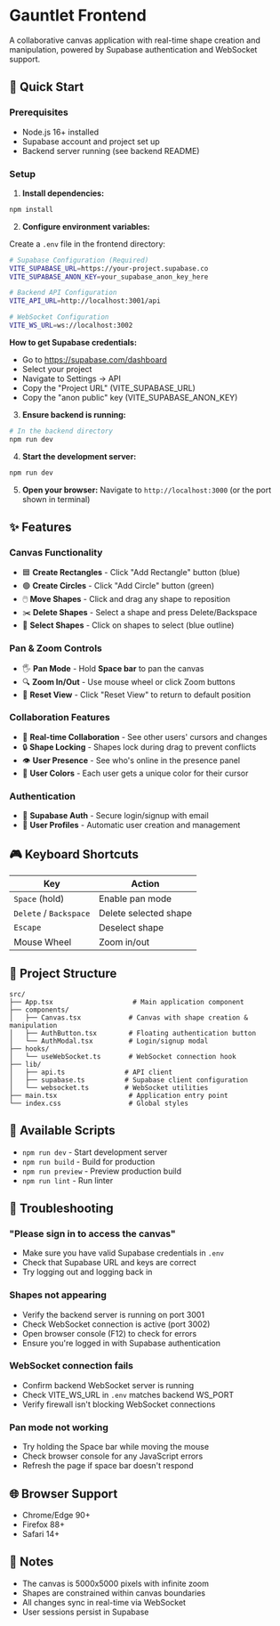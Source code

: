 # Gauntlet Frontend

A collaborative canvas application with real-time shape creation and manipulation, powered by Supabase authentication and WebSocket support.

## 🚀 Quick Start

### Prerequisites
- Node.js 16+ installed
- Supabase account and project set up
- Backend server running (see backend README)

### Setup

1. **Install dependencies:**
```bash
npm install
```

2. **Configure environment variables:**

Create a `.env` file in the frontend directory:
```bash
# Supabase Configuration (Required)
VITE_SUPABASE_URL=https://your-project.supabase.co
VITE_SUPABASE_ANON_KEY=your_supabase_anon_key_here

# Backend API Configuration
VITE_API_URL=http://localhost:3001/api

# WebSocket Configuration
VITE_WS_URL=ws://localhost:3002
```

**How to get Supabase credentials:**
- Go to https://supabase.com/dashboard
- Select your project
- Navigate to Settings → API
- Copy the "Project URL" (VITE_SUPABASE_URL)
- Copy the "anon public" key (VITE_SUPABASE_ANON_KEY)

3. **Ensure backend is running:**
```bash
# In the backend directory
npm run dev
```

4. **Start the development server:**
```bash
npm run dev
```

5. **Open your browser:**
Navigate to `http://localhost:3000` (or the port shown in terminal)

## ✨ Features

### Canvas Functionality
- 🟦 **Create Rectangles** - Click "Add Rectangle" button (blue)
- 🟢 **Create Circles** - Click "Add Circle" button (green)
- 🖱️ **Move Shapes** - Click and drag any shape to reposition
- ✂️ **Delete Shapes** - Select a shape and press Delete/Backspace
- 🎯 **Select Shapes** - Click on shapes to select (blue outline)

### Pan & Zoom Controls
- 🖐️ **Pan Mode** - Hold **Space bar** to pan the canvas
- 🔍 **Zoom In/Out** - Use mouse wheel or click Zoom buttons
- 🎯 **Reset View** - Click "Reset View" to return to default position

### Collaboration Features
- 👥 **Real-time Collaboration** - See other users' cursors and changes
- 🔒 **Shape Locking** - Shapes lock during drag to prevent conflicts
- 👁️ **User Presence** - See who's online in the presence panel
- 🎨 **User Colors** - Each user gets a unique color for their cursor

### Authentication
- 🔐 **Supabase Auth** - Secure login/signup with email
- 👤 **User Profiles** - Automatic user creation and management

## 🎮 Keyboard Shortcuts

| Key | Action |
|-----|--------|
| `Space` (hold) | Enable pan mode |
| `Delete` / `Backspace` | Delete selected shape |
| `Escape` | Deselect shape |
| Mouse Wheel | Zoom in/out |

## 📁 Project Structure

```
src/
├── App.tsx                    # Main application component
├── components/
│   ├── Canvas.tsx            # Canvas with shape creation & manipulation
│   ├── AuthButton.tsx        # Floating authentication button
│   └── AuthModal.tsx         # Login/signup modal
├── hooks/
│   └── useWebSocket.ts       # WebSocket connection hook
├── lib/
│   ├── api.ts               # API client
│   ├── supabase.ts          # Supabase client configuration
│   └── websocket.ts         # WebSocket utilities
├── main.tsx                  # Application entry point
└── index.css                 # Global styles
```

## 🔧 Available Scripts

- `npm run dev` - Start development server
- `npm run build` - Build for production
- `npm run preview` - Preview production build
- `npm run lint` - Run linter

## 🐛 Troubleshooting

### "Please sign in to access the canvas"
- Make sure you have valid Supabase credentials in `.env`
- Check that Supabase URL and keys are correct
- Try logging out and logging back in

### Shapes not appearing
- Verify the backend server is running on port 3001
- Check WebSocket connection is active (port 3002)
- Open browser console (F12) to check for errors
- Ensure you're logged in with Supabase authentication

### WebSocket connection fails
- Confirm backend WebSocket server is running
- Check VITE_WS_URL in `.env` matches backend WS_PORT
- Verify firewall isn't blocking WebSocket connections

### Pan mode not working
- Try holding the Space bar while moving the mouse
- Check browser console for any JavaScript errors
- Refresh the page if space bar doesn't respond

## 🌐 Browser Support

- Chrome/Edge 90+
- Firefox 88+
- Safari 14+

## 📝 Notes

- The canvas is 5000x5000 pixels with infinite zoom
- Shapes are constrained within canvas boundaries
- All changes sync in real-time via WebSocket
- User sessions persist in Supabase

